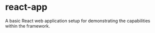 # react-app
A basic React web application setup for demonstrating the capabilities within the framework.
